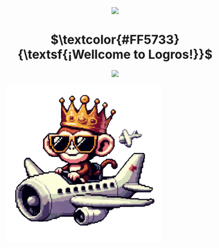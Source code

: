 

<div align="center">
 <img src="https://www.gifsanimados.org/data/media/562/linea-imagen-animada-0110.gif"/>
 <h1>$\textcolor{#FF5733}{\textsf{¡Wellcome to Logros!}}$</h1>
 <img src="https://www.gifsanimados.org/data/media/562/linea-imagen-animada-0110.gif"/>
</div>
<br>

<img src="https://github.com/JoAzar/logros/blob/main/monkeyGif/mono2.gif">
